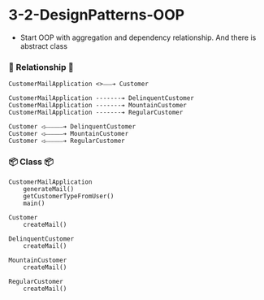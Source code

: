 # 3-2-DesignPatterns-OOP
- Start OOP with aggregation and dependency relationship. And there is abstract class

### 👯‍ Relationship 👯
``` 
CustomerMailApplication <>⎯⎯⎯➔ Customer

CustomerMailApplication -------➔ DelinquentCustomer
CustomerMailApplication -------➔ MountainCustomer
CustomerMailApplication -------➔ RegularCustomer

Customer ◁⎯⎯⎯⎯⎯⎯➔ DelinquentCustomer
Customer ◁⎯⎯⎯⎯⎯⎯➔ MountainCustomer
Customer ◁⎯⎯⎯⎯⎯⎯➔ RegularCustomer
```

### 📦 Class 📦
```
CustomerMailApplication
    generateMail()
    getCustomerTypeFromUser()
    main()
    
Customer
    createMail()
    
DelinquentCustomer
    createMail()

MountainCustomer
    createMail()
    
RegularCustomer
    createMail()
```